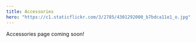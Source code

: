 ```yaml
---
title: Accessories
hero: "https://c1.staticflickr.com/3/2785/4301292000_b7bdca11e1_o.jpg"
---
```


Accessories page coming soon!
